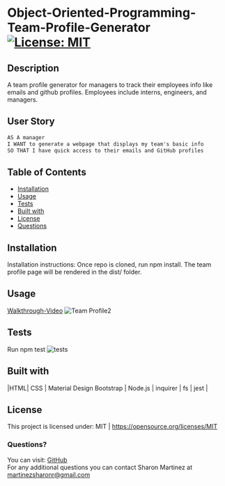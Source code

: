 # Object-Oriented-Programming-Team-Profile-Generator   [![License: MIT](https://img.shields.io/badge/License-MIT-yellow.svg)](https://opensource.org/licenses/MIT)

## Description
A team profile generator for managers to track their employees info like emails and github profiles.
Employees include interns, engineers, and managers.

  ## User Story

```md
AS A manager
I WANT to generate a webpage that displays my team's basic info
SO THAT I have quick access to their emails and GitHub profiles
```

  ## Table of Contents

  * [Installation](#Installation)
  * [Usage](#Usage)
  * [Tests](#Tests)
  * [Built with](#Built-with)
  * [License](#License)
  * [Questions](#Questions)
  
  ## Installation
  Installation instructions: Once repo is cloned, run npm install.
  The team profile page will be rendered in the dist/ folder.

  ## Usage 
 [Walkthrough-Video](https://drive.google.com/file/d/17vqqy4XrghY_7fA9L2BEJYjxIgDT2Xea/view)
![Team Profile2](https://user-images.githubusercontent.com/30086519/112740428-6d975f00-8f29-11eb-94f6-199531504fe2.png)
  
  ## Tests
  Run npm test
![tests](https://user-images.githubusercontent.com/30086519/112739289-9b77a600-8f1f-11eb-91a2-3b9df286ac9d.png)
  ## Built with
 |HTML| CSS | Material Design Bootstrap | Node.js | inquirer | fs | jest |

  ## License 
  This project is licensed under: MIT | https://opensource.org/licenses/MIT

  ### Questions?
  You can visit: [GitHub](https://github.com/Sharon1106)  
  For any additional questions you can contact Sharon Martinez at martinezsharonr@gmail.com
